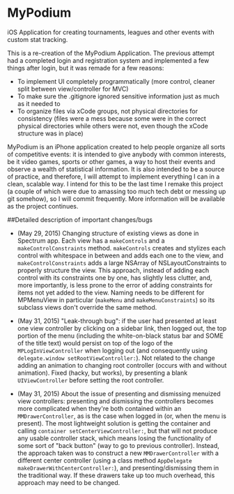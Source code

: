# MyPodium
iOS Application for creating tournaments, leagues and other events with custom stat tracking.

This is a re-creation of the MyPodium Application. The previous attempt had a completed login and registration system and implemented a few things after login, but it was remade for a few reasons:
- To implement UI completely programmatically (more control, cleaner split between view/controller for MVC)
- To make sure the .gitignore ignored sensitive information just as much as it needed to
- To organize files via xCode groups, not physical directories for consistency (files were a mess because some were in the correct physical directories while others were not, even though the xCode structure was in place)

MyPodium is an iPhone application created to help people organize all sorts of competitive events: it is intended to give anybody with common interests, be it video games, sports or other games, a way to host their events and observe a wealth of statistical information. It is also intended to be a source of practice, and therefore, I will attempt to implement everything I can in a clean, scalable way. I intend for this to be the last time I remake this project (a couple of which were due to amassing too much tech debt or messing up git somehow), so I will commit frequently. More information will be available as the project continues.

##Detailed description of important changes/bugs
- (May 29, 2015) Changing structure of existing views as done in Spectrum app. Each view has a `makeControls` and a `makeControlConstraints` method. `makeControls` creates and stylizes each control with whitespace in between and adds each one to the view, and `makeControlConstraints` adds a large NSArray of NSLayoutConstraints to properly structure the view. This approach, instead of adding each control with its constraints one by one, has slightly less clutter, and, more importantly, is less prone to the error of adding constraints for items not yet added to the view. Naming needs to be different for MPMenuView in particular (`makeMenu` and `makeMenuConstraints`) so its subclass views don't override the same method.

- (May 31, 2015) "Leak-through bug": if the user had presented at least one view controller by clicking on a sidebar link, then logged out, the top portion of the menu (including the white-on-black status bar and SOME of the title text) would persist on top of the logo of the `MPLogInViewController` when logging out (and consequently using `delegate.window setRootViewController:`). Not related to the change adding an animation to changing root controller (occurs with and without animation). Fixed (hacky, but works), by presenting a blank `UIViewController` before setting the root controller.

- (May 31, 2015) About the issue of presenting and dismissing menuized view controllers: presenting and dismissing the controllers becomes more complicated when they're both contained within an `MMDrawerController`, as is the case when logged in (or, when the menu is present). The most lightweight solution is getting the container and calling `container setCenterViewController:`, but that will not produce any usable controller stack, which means losing the functionality of some sort of "back button" (way to go to previous controller). Instead, the approach taken was to construct a new `MMDrawerController` with a different center controller (using a class method `AppDelegate makeDrawerWithCenterController:`), and presenting/dismissing them in the traditional way. If these drawers take up too much overhead, this approach may need to be changed.